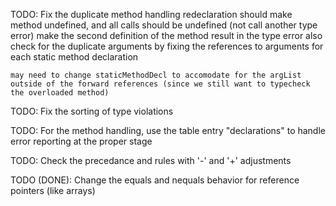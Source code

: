 TODO: Fix the duplicate method handling
    redeclaration should make method undefined, and all calls should be undefined (not call another type error)
    make the second definition of the method result in the type error
    also check for the duplicate arguments by fixing the references to arguments for each static method declaration

    may need to change staticMethodDecl to accomodate for the argList outside of the forward references (since we still want to typecheck the overloaded method)

TODO: Fix the sorting of type violations

TODO: For the method handling, use the table entry "declarations" to handle error reporting at the proper stage

TODO: Check the precedance and rules with '-' and '+' adjustments

TODO (DONE): Change the equals and nequals behavior for reference pointers (like arrays)